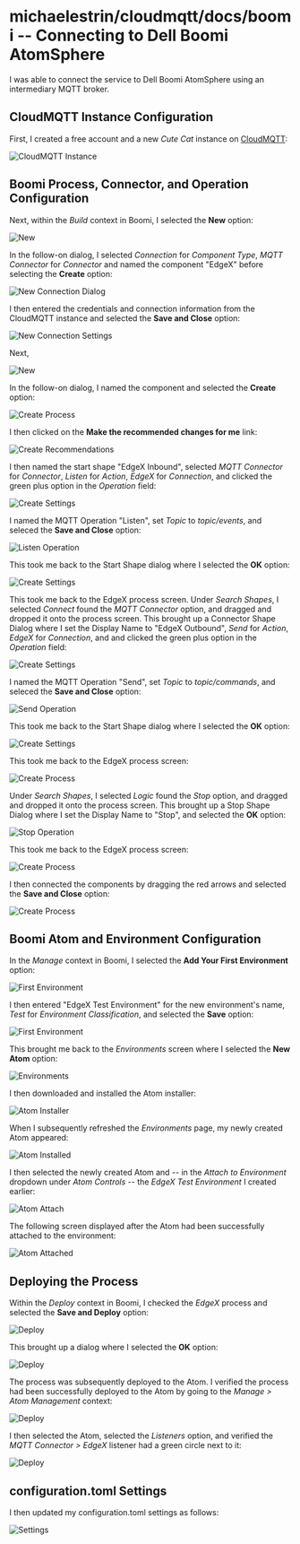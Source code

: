 # michaelestrin/cloudmqtt/docs/boomi -- Connecting to Dell Boomi AtomSphere

I was able to connect the service to Dell Boomi AtomSphere using an intermediary MQTT broker.  

## CloudMQTT Instance Configuration

First, I created a free account and a new _Cute Cat_ instance on [CloudMQTT](https://cloudmqtt.com):

![CloudMQTT Instance](images/cloudmqtt.PNG)

## Boomi Process, Connector, and Operation Configuration

Next, within the _Build_ context in Boomi, I selected the __New__ option:

![New](images/new.PNG)

In the follow-on dialog, I selected _Connection_ for _Component Type_, _MQTT Connector_ for _Connector_ and 
    named the component "EdgeX" before selecting the __Create__ option:

![New Connection Dialog](images/newconnectiondialog.PNG)

I then entered the credentials and connection information from the CloudMQTT instance and selected the 
    __Save and Close__ option:

![New Connection Settings](images/newconnectionsettings.PNG)

Next, 

![New](images/new.PNG)

In the follow-on dialog, I named the component and selected the __Create__ option:

![Create Process](images/createprocess.PNG)

I then clicked on the __Make the recommended changes for me__ link:

![Create Recommendations](images/createrecommendations.PNG)

I then named the start shape "EdgeX Inbound", selected _MQTT Connector_ for _Connector_, _Listen_ for _Action_, 
    _EdgeX_ for _Connection_, and clicked the green plus option in the _Operation_ field:
    
![Create Settings](images/createsettings.PNG)

I named the MQTT Operation "Listen", set _Topic_ to _topic/events_, and seleced the __Save and Close__ option: 

![Listen Operation](images/listenoperation.PNG)

This took me back to the Start Shape dialog where I selected the __OK__ option:

![Create Settings](images/createsettings2.PNG)

This took me back to the EdgeX process screen.  Under _Search Shapes_, I selected _Connect_ found the 
    _MQTT Connector_ option, and dragged and dropped it onto the process screen.  This brought up a Connector Shape 
    Dialog where I set the Display Name to "EdgeX Outbound", _Send_ for _Action_, _EdgeX_ for _Connection_, and 
    and clicked the green plus option in the _Operation_ field:

![Create Settings](images/createsettings3.PNG)

I named the MQTT Operation "Send", set _Topic_ to _topic/commands_, and seleced the __Save and Close__ option: 

![Send Operation](images/sendoperation.PNG)

This took me back to the Start Shape dialog where I selected the __OK__ option:

![Create Settings](images/createsettings4.PNG)

This took me back to the EdgeX process screen:

![Create Process](images/createprocess2.PNG)

Under _Search Shapes_, I selected _Logic_ found the _Stop_ option, and dragged and dropped it onto the process 
    screen. This brought up a Stop Shape Dialog where I set the Display Name to "Stop", and selected the __OK__ option:

![Stop Operation](images/stopoperation.PNG)

This took me back to the EdgeX process screen:

![Create Process](images/createprocess3.PNG)

I then connected the components by dragging the red arrows and selected the __Save and Close__ option:

![Create Process](images/createprocess4.PNG)

## Boomi Atom and Environment Configuration

In the _Manage_ context in Boomi, I selected the __Add Your First Environment__ option:

![First Environment](images/firstenvironment.PNG)

I then entered "EdgeX Test Environment" for the new environment's name, _Test_ for _Environment Classification_, and 
    selected the __Save__ option:

![First Environment](images/firstenvironmentdialog.PNG)

This brought me back to the _Environments_ screen where I selected the __New Atom__ option:

![Environments](images/environments.PNG)

I then downloaded and installed the Atom installer:

![Atom Installer](images/atominstaller.PNG)

When I subsequently refreshed the _Environments_ page, my newly created Atom appeared:

![Atom Installed](images/atominstalled.PNG)

I then selected the newly created Atom and -- in the _Attach to Environment_ dropdown under _Atom Controls_ -- the 
    _EdgeX Test Environment_ I created earlier:

![Atom Attach](images/atomattach.PNG)

The following screen displayed after the Atom had been successfully attached to the environment:

![Atom Attached](images/atomattached.PNG)

## Deploying the Process

Within the _Deploy_ context in Boomi, I checked the _EdgeX_ process and selected the __Save and Deploy__ option:

![Deploy](images/deploy.PNG)

This brought up a dialog where I selected the __OK__ option:

![Deploy](images/deploy2.PNG)

The process was subsequently deployed to the Atom.  I verified the process had been successfully deployed to the 
    Atom by going to the _Manage > Atom Management_ context:

![Deploy](images/deployed.PNG)

I then selected the Atom, selected the _Listeners_ option, and verified the _MQTT Connector > EdgeX_ listener had a 
    green circle next to it:
    
![Deploy](images/deployed2.PNG)

## configuration.toml Settings

I then updated my configuration.toml settings as follows:

![Settings](images/settings.PNG)
